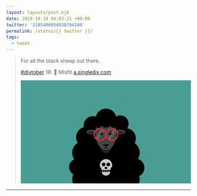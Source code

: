 ```yaml
---
layout: layouts/post.njk
date: 2019-10-19 04:03:21 +00:00
twitter: '1185406054038794240'
permalink: /status/{{ twitter }}/
tags: 
  - tweet
---
```


> For all the black sheep out there.
> 
> [#divtober](https://twitter.com/hashtag/divtober) 18: 🐑 Misfit [a.singlediv.com](https://a.singlediv.com) 
> 
> ![Illustration of a black sheep, wearing big red glasses and a “shirt” with a skull on it.](/img/1185406054038794240-EHNohM4UYAA1w4d.png)

---
